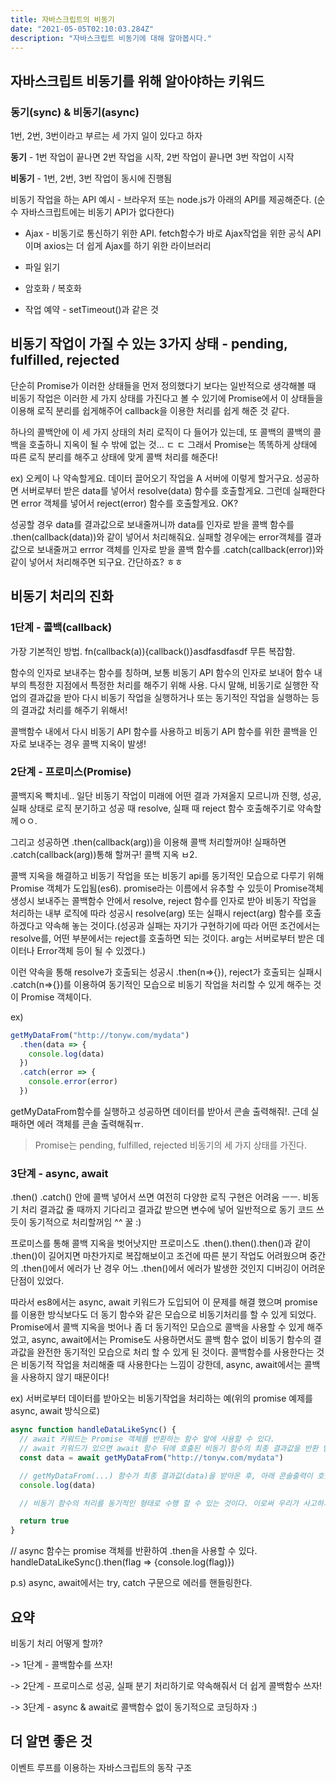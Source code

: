 ```yaml
---
title: 자바스크립트의 비동기
date: "2021-05-05T02:10:03.284Z"
description: "자바스크립트 비동기에 대해 알아봅시다."
---
```


## 자바스크립트 비동기를 위해 알아야하는 키워드

### 동기(sync) & 비동기(async)

1번, 2번, 3번이라고 부르는 세 가지 일이 있다고 하자

**동기** - 1번 작업이 끝나면 2번 작업을 시작, 2번 작업이 끝나면 3번 작업이 시작

**비동기** - 1번, 2번, 3번 작업이 동시에 진행됨

비동기 작업을 하는 API 예시 - 브라우저 또는 node.js가 아래의 API를 제공해준다. (순수 자바스크립트에는 비동기 API가 없다한다)

- Ajax - 비동기로 통신하기 위한 API. fetch함수가 바로 Ajax작업을 위한 공식 API이며 axios는 더 쉽게 Ajax를 하기 위한 라이브러리

- 파일 읽기

- 암호화 / 복호화

- 작업 예약 - setTimeout()과 같은 것

## 비동기 작업이 가질 수 있는 3가지 상태 - pending, fulfilled, rejected

단순히 Promise가 이러한 상태들을 먼저 정의했다기 보다는 일반적으로 생각해볼 때 비동기 작업은 이러한 세 가지 상태를 가진다고 볼 수 있기에 Promise에서 이 상태들을 이용해 로직 분리를 쉽게해주어 callback을 이용한 처리를 쉽게 해준 것 같다.

하나의 콜백안에 이 세 가지 상태의 처리 로직이 다 들어가 있는데, 또 콜백의 콜백의 콜백을 호출하니 지옥이 될 수 밖에 없는 것... ㄷ ㄷ 그래서 Promise는 똑똑하게 상태에 따른 로직 분리를 해주고 상태에 맞게 콜백 처리를 해준다!

ex) 오케이 나 약속할게요. 데이터 끌어오기 작업을 A 서버에 이렇게 할거구요. 성공하면 서버로부터 받은 data를 넣어서 resolve(data) 함수를 호출할게요. 그런데 실패한다면 error 객체를 넣어서 reject(error) 함수를 호출할게요. OK?

성공할 경우 data를 결과값으로 보내줄꺼니까 data를 인자로 받을 콜백 함수를 .then(callback(data))와 같이 넣어서 처리해줘요. 실패할 경우에는 error객체를 결과값으로 보내줄꺼고 errror 객체를 인자로 받을 콜백 함수를 .catch(callback(error))와 같이 넣어서 처리해주면 되구요. 간단하죠? ㅎㅎ

## 비동기 처리의 진화

### 1단계 - 콜백(callback)

가장 기본적인 방법. fn(callback(a)){callback()}asdfasdfasdf 무튼 복잡함.

함수의 인자로 보내주는 함수를 칭하며, 보통 비동기 API 함수의 인자로 보내어 함수 내부의 특정한 지점에서 특정한 처리를 해주기 위해 사용. 다시 말해, 비동기로 실행한 작업의 결과값을 받아 다시 비동기 작업을 실행하거나 또는 동기적인 작업을 실행하는 등의 결과값 처리를 해주기 위해서!

콜백함수 내에서 다시 비동기 API 함수를 사용하고 비동기 API 함수를 위한 콜백을 인자로 보내주는 경우 콜백 지옥이 발생!

### 2단계 - 프로미스(Promise)

콜백지옥 빡치네.. 일단 비동기 작업이 미래에 어떤 결과 가져올지 모르니까 진행, 성공, 실패 상태로 로직 분기하고 성공 때 resolve, 실패 때 reject 함수 호출해주기로 약속할께ㅇㅇ.

그리고 성공하면 .then(callback(arg))을 이용해 콜백 처리할꺼야! 실패하면 .catch(callback(arg))통해 할꺼구! 콜백 지옥 ㅂ2.

콜백 지옥을 해결하고 비동기 작업을 또는 비동기 api를 동기적인 모습으로 다루기 위해 Promise 객체가 도입됨(es6). promise라는 이름에서 유추할 수 있듯이 Promise객체 생성시 보내주는 콜백함수 안에서 resolve, reject 함수를 인자로 받아 비동기 작업을 처리하는 내부 로직에 따라 성공시 resolve(arg) 또는 실패시 reject(arg) 함수를 호출하겠다고 약속해 놓는 것이다.(성공과 실패는 자기가 구현하기에 따라 어떤 조건에서는 resolve를, 어떤 부분에서는 reject를 호출하면 되는 것이다. arg는 서버로부터 받은 데이터나 Error객체 등이 될 수 있겠다.)

이런 약속을 통해 resolve가 호출되는 성공시 .then(n=>{}), reject가 호출되는 실패시 .catch(n=>{})를 이용하여 동기적인 모습으로 비동기 작업을 처리할 수 있게 해주는 것이 Promise 객체이다.

ex)

```js
getMyDataFrom("http://tonyw.com/mydata")
  .then(data => {
    console.log(data)
  })
  .catch(error => {
    console.error(error)
  })
```

getMyDataFrom함수를 실행하고 성공하면 데이터를 받아서 콘솔 출력해줘!. 근데 실패하면 에러 객체를 콘솔 출력해줘ㅠ.

> Promise는 pending, fulfilled, rejected 비동기의 세 가지 상태를 가진다.

### 3단계 - async, await

.then() .catch() 안에 콜백 넣어서 쓰면 여전히 다양한 로직 구현은 어려움 ㅡㅡ. 비동기 처리 결과값 줄 때까지 기다리고 결과값 받으면 변수에 넣어 일반적으로 동기 코드 쓰듯이 동기적으로 처리할꺼임 ^^ 꿀 :)

프로미스를 통해 콜백 지옥을 벗어낫지만 프로미스도 .then().then().then()과 같이 .then()이 길어지면 마찬가지로 복잡해보이고 조건에 따른 분기 작업도 어려웠으며 중간의 .then()에서 에러가 난 경우 어느 .then()에서 에러가 발생한 것인지 디버깅이 어려운 단점이 있었다.

따라서 es8에서는 async, await 키워드가 도입되어 이 문제를 해결 했으며 promise를 이용한 방식보다도 더 동기 함수와 같은 모습으로 비동기처리를 할 수 있게 되었다. Promise에서 콜백 지옥을 벗어나 좀 더 동기적인 모습으로 콜백을 사용할 수 있게 해주었고, async, await에서는 Promise도 사용하면서도 콜백 함수 없이 비동기 함수의 결과값을 완전한 동기적인 모습으로 처리 할 수 있게 된 것이다. 콜백함수를 사용한다는 것은 비동기적 작업을 처리해줄 때 사용한다는 느낌이 강한데, async, await에서는 콜백을 사용하지 않기 때문이다!

ex) 서버로부터 데이터를 받아오는 비동기작업을 처리하는 예(위의 promise 예제를 async, await 방식으로)

```js
async function handleDataLikeSync() {
  // await 키워드는 Promise 객체를 반환하는 함수 앞에 사용할 수 있다.
  // await 키워드가 있으면 await 함수 뒤에 호출된 비동기 함수의 최종 결과값을 반환 받을 때까지 기다린다.
  const data = await getMyDataFrom("http://tonyw.com/mydata")

  // getMyDataFrom(...) 함수가 최종 결과값(data)을 받아온 후, 아래 콘솔출력이 호출된다.
  console.log(data)

  // 비동기 함수의 처리를 동기적인 형태로 수행 할 수 있는 것이다. 이로써 우리가 사고하기 편한대로 직관적으로 로직 구현이 가능해진다.

  return true
}
```

// async 함수는 promise 객체를 반환하여 .then을 사용할 수 있다.
handleDataLikeSync().then(flag => {console.log(flag)})

p.s) async, await에서는 try, catch 구문으로 에러를 핸들링한다.

## 요약

비동기 처리 어떻게 할까?

-> 1단계 - 콜백함수를 쓰자!

-> 2단계 - 프로미스로 성공, 실패 분기 처리하기로 약속해줘서 더 쉽게 콜백함수 쓰자!

-> 3단계 - async & await로 콜백함수 없이 동기적으로 코딩하자 :)

## 더 알면 좋은 것

이벤트 루프를 이용하는 자바스크립트의 동작 구조

